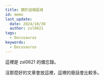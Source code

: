 ```yaml
---
title: 關於這個區域
id: memo
last_update:
  date: 2024/10/30
  author: zsl0621
tags:
  - Docusaurus
keywords:
  - Docusaurus
---
```


這裡是 zsl0621 的備忘錄。

沒那麼好的文章會放這裡，這裡的廢話會比較多。
